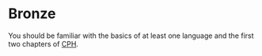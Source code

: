# Bronze

You should be familiar with the basics of at least one language and the first two chapters of [CPH](https://cses.fi/book.pdf).
